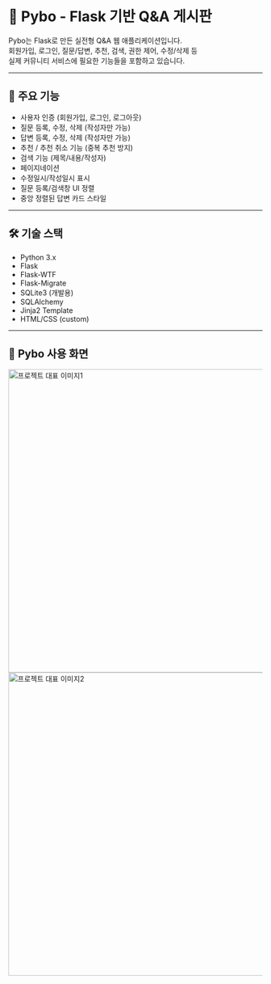 # 📝 Pybo - Flask 기반 Q&A 게시판

Pybo는 Flask로 만든 실전형 Q&A 웹 애플리케이션입니다.  
회원가입, 로그인, 질문/답변, 추천, 검색, 권한 제어, 수정/삭제 등  
실제 커뮤니티 서비스에 필요한 기능들을 포함하고 있습니다.

---

## 🚀 주요 기능

- 사용자 인증 (회원가입, 로그인, 로그아웃)
- 질문 등록, 수정, 삭제 (작성자만 가능)
- 답변 등록, 수정, 삭제 (작성자만 가능)
- 추천 / 추천 취소 기능 (중복 추천 방지)
- 검색 기능 (제목/내용/작성자)
- 페이지네이션
- 수정일시/작성일시 표시
- 질문 등록/검색창 UI 정렬
- 중앙 정렬된 답변 카드 스타일

---

## 🛠 기술 스택

- Python 3.x
- Flask
- Flask-WTF
- Flask-Migrate
- SQLite3 (개발용)
- SQLAlchemy
- Jinja2 Template
- HTML/CSS (custom)

---

## 💬 Pybo 사용 화면
<img src="https://github.com/user-attachments/assets/5e1db181-9966-4ad0-a4dc-2b7950be16fa" width="600" alt="프로젝트 대표 이미지1" />
<img src="https://github.com/user-attachments/assets/1f6c6e80-ec7f-4eea-acbd-08fdcadeee00" width="600" alt="프로젝트 대표 이미지2" />
